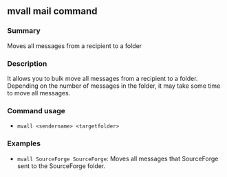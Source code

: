 ## mvall mail command

### Summary

Moves all messages from a recipient to a folder

### Description

It allows you to bulk move all messages from a recipient to a folder. Depending on the number of messages in the folder, it may take some time to move all messages.

### Command usage

* `mvall <sendername> <targetfolder>`

### Examples

* `mvall SourceForge SourceForge`: Moves all messages that SourceForge sent to the SourceForge folder.